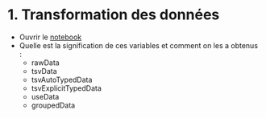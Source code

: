 # 1. Transformation des données
* Ouvrir le [notebook](https://observablehq.com/@jasper/001-data-ingestion-transformation)
* Quelle est la signification de ces variables et comment on les a obtenus :
    * rawData
    * tsvData
    * tsvAutoTypedData
    * tsvExplicitTypedData 
    * useData 
    * groupedData 
